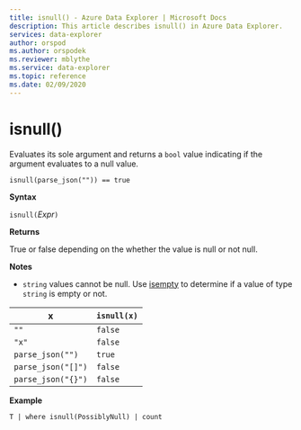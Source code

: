 ```yaml
---
title: isnull() - Azure Data Explorer | Microsoft Docs
description: This article describes isnull() in Azure Data Explorer.
services: data-explorer
author: orspod
ms.author: orspodek
ms.reviewer: mblythe
ms.service: data-explorer
ms.topic: reference
ms.date: 02/09/2020
---
```

# isnull()

Evaluates its sole argument and returns a `bool` value indicating if the argument evaluates to a null value.

```
isnull(parse_json("")) == true
```

**Syntax**

`isnull(`*Expr*`)`

**Returns**

True or false depending on the whether the value is null or not null.

**Notes**

* `string` values cannot be null. Use [isempty](./isemptyfunction.md)
  to determine if a value of type `string` is empty or not.

|x                |`isnull(x)`|
|-----------------|-----------|
|`""`             |`false`    |
|`"x"`            |`false`    |
|`parse_json("")`  |`true`     |
|`parse_json("[]")`|`false`    |
|`parse_json("{}")`|`false`    |

**Example**

```
T | where isnull(PossiblyNull) | count
```